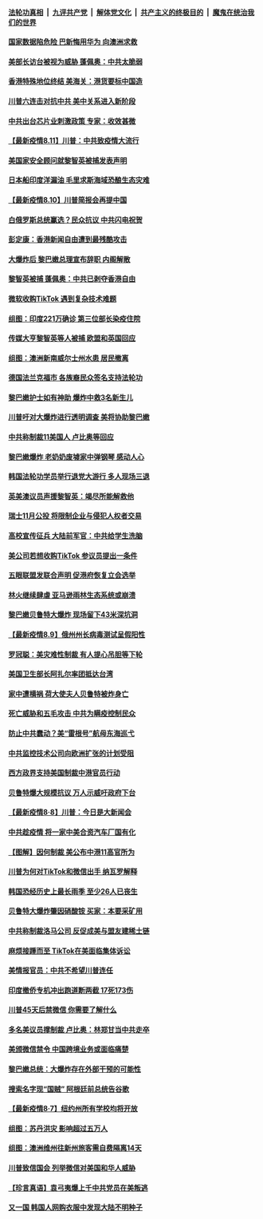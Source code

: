 

####  [法轮功真相](../../../../basic/blob/master/README.md?t=08112302) &nbsp;|&nbsp; [九评共产党](../../../../9ping.md/blob/master/README.md?t=08112302) &nbsp;|&nbsp; [解体党文化](../../../../jtdwh.md/blob/master/README.md?t=08112302)  &nbsp;|&nbsp; [共产主义的终极目的](../../../../gczydzjmd.md/blob/master/README.md?t=08112302) &nbsp;|&nbsp; [魔鬼在统治我们的世界](../../../../mgztzwmdsj.md/blob/master/README.md?t=08112302) 

#### [国家数据陷危险 巴新悔用华为 向澳洲求救](../pages/nsc418/n12322849.md?t=08112302) 

#### [美部长访台被视为威胁 蓬佩奥：中共太脆弱](../pages/nsc418/n12322500.md?t=08112302) 

#### [香港特殊地位终结 美海关：港货要标中国造](../pages/nsc418/n12322310.md?t=08112302) 

#### [川普六连击对抗中共 美中关系进入新阶段](../pages/nsc418/n12321154.md?t=08112302) 

#### [中共出台芯片业刺激政策 专家：收效甚微](../pages/nsc418/n12322453.md?t=08112302) 

#### [【最新疫情8.11】川普：中共致疫情大流行](../pages/nsc418/n12321201.md?t=08112302) 

#### [美国家安全顾问就黎智英被捕发表声明](../pages/nsc418/n12321492.md?t=08112302) 

#### [日本船印度洋漏油 毛里求斯海域恐酿生态灾难](../pages/nsc418/n12320986.md?t=08112302) 

#### [【最新疫情8.10】川普简报会再提中国](../pages/nsc418/n12315307.md?t=08112302) 

#### [白俄罗斯总统赢选？民众抗议 中共闪电祝贺](../pages/nsc418/n12320780.md?t=08112302) 

#### [彭定康：香港新闻自由遭到最残酷攻击](../pages/nsc418/n12320683.md?t=08112302) 

#### [大爆炸后 黎巴嫩总理宣布辞职 内阁解散](../pages/nsc418/n12320325.md?t=08112302) 

#### [黎智英被捕 蓬佩奥：中共已剥夺香港自由](../pages/nsc418/n12320533.md?t=08112302) 

#### [微软收购TikTok 遇到复杂技术难题](../pages/nsc418/n12320315.md?t=08112302) 

#### [组图：印度221万确诊 第三位部长染疫住院](../pages/nsc418/n12319276.md?t=08112302) 

#### [传媒大亨黎智英等人被捕 欧盟和英国回应](../pages/nsc418/n12320279.md?t=08112302) 

#### [组图：澳洲新南威尔士州水患 居民撤离](../pages/nsc418/n12319633.md?t=08112302) 

#### [德国法兰克福市 各族裔民众签名支持法轮功](../pages/nsc418/n12317644.md?t=08112302) 

#### [黎巴嫩护士如有神助 爆炸中救3名新生儿](../pages/nsc418/n12319949.md?t=08112302) 

#### [川普吁对大爆炸进行透明调查 美将协助黎巴嫩](../pages/nsc418/n12319816.md?t=08112302) 

#### [中共称制裁11美国人 卢比奥等回应](../pages/nsc418/n12319818.md?t=08112302) 

#### [黎巴嫩爆炸 老奶奶废墟家中弹钢琴 感动人心](../pages/nsc418/n12319097.md?t=08112302) 

#### [韩国法轮功学员举行退党大游行 多人现场三退](../pages/nsc418/n12319470.md?t=08112302) 

#### [英美澳议员声援黎智英：竭尽所能解救他](../pages/nsc418/n12319599.md?t=08112302) 

#### [瑞士11月公投 将限制企业与侵犯人权者交易](../pages/nsc418/n12319238.md?t=08112302) 

#### [高校宣传征兵 大陆前军官：中共给学生洗脑](../pages/nsc418/n12318366.md?t=08112302) 

#### [美公司若想收购TikTok 参议员提出一条件](../pages/nsc418/n12318154.md?t=08112302) 

#### [五眼联盟发联合声明 促港府恢复立会选举](../pages/nsc418/n12317956.md?t=08112302) 

#### [林火继续肆虐 亚马逊雨林生态系统或崩溃](../pages/nsc418/n12317066.md?t=08112302) 

#### [黎巴嫩贝鲁特大爆炸 现场留下43米深坑洞](../pages/nsc418/n12317588.md?t=08112302) 

#### [【最新疫情8.9】俄州州长病毒测试呈假阳性](../pages/nsc418/n12315262.md?t=08112302) 

#### [罗冠聪：美灾难性制裁 有人提心吊胆等下轮](../pages/nsc418/n12317393.md?t=08112302) 

#### [美国卫生部长阿扎尔率团抵达台湾](../pages/nsc418/n12317368.md?t=08112302) 

#### [家中遭横祸 荷大使夫人贝鲁特被炸身亡](../pages/nsc418/n12317278.md?t=08112302) 

#### [死亡威胁和五毛攻击 中共为瞒疫控制民众](../pages/nsc418/n12315197.md?t=08112302) 

#### [防止中共蠢动？美“雷根号”航母东海巡弋](../pages/nsc418/n12317159.md?t=08112302) 

#### [中共监控技术公司向欧洲扩张的计划受阻](../pages/nsc418/n12316825.md?t=08112302) 

#### [西方政界支持美国制裁中港官员行动](../pages/nsc418/n12316567.md?t=08112302) 

#### [贝鲁特爆大规模抗议 万人示威吁政府下台](../pages/nsc418/n12316499.md?t=08112302) 

#### [【最新疫情8·8】川普：今日是大新闻会](../pages/nsc418/n12315351.md?t=08112302) 

#### [中共趁疫情 将一家中美合资汽车厂国有化](../pages/nsc418/n12316242.md?t=08112302) 

#### [【图解】因何制裁 美公布中港11高官所为](../pages/nsc418/n12316177.md?t=08112302) 

#### [川普为何对TikTok和微信出手 纳瓦罗解释](../pages/nsc418/n12316239.md?t=08112302) 

#### [韩国恐经历史上最长雨季 至少26人已丧生](../pages/nsc418/n12316095.md?t=08112302) 

#### [贝鲁特大爆炸肇因硝酸铵 买家：本要采矿用](../pages/nsc418/n12315978.md?t=08112302) 

#### [中共称制裁洛马公司 反促成美与盟友建稀土链](../pages/nsc418/n12315797.md?t=08112302) 

#### [麻烦接踵而至 TikTok在美面临集体诉讼](../pages/nsc418/n12315587.md?t=08112302) 

#### [美情报官员：中共不希望川普连任](../pages/nsc418/n12315541.md?t=08112302) 

#### [印度撤侨专机冲出跑道断两截 17死173伤](../pages/nsc418/n12315357.md?t=08112302) 

#### [川普45天后禁微信 你需要了解什么](../pages/nsc418/n12315119.md?t=08112302) 

#### [多名美议员撑制裁 卢比奥：林郑甘当中共走卒](../pages/nsc418/n12315237.md?t=08112302) 

#### [美颁微信禁令 中国跨境业务或面临痛楚](../pages/nsc418/n12314693.md?t=08112302) 

#### [黎巴嫩总统：大爆炸存在外部干预的可能性](../pages/nsc418/n12314516.md?t=08112302) 

#### [搜索名字现“国贼” 阿根廷前总统告谷歌](../pages/nsc418/n12314484.md?t=08112302) 

#### [【最新疫情8·7】纽约州所有学校均将开放](../pages/nsc418/n12312805.md?t=08112302) 

#### [组图：苏丹洪灾 影响超过五万人](../pages/nsc418/n12314149.md?t=08112302) 

#### [组图：澳洲维州往新州旅客需自费隔离14天](../pages/nsc418/n12313831.md?t=08112302) 

#### [川普致信国会 列举微信对美国和华人威胁](../pages/nsc418/n12314100.md?t=08112302) 

#### [【珍言真语】袁弓夷爆上千中共党员在美叛逃](../pages/nsc418/n12313745.md?t=08112302) 

#### [又一国 韩国人网购衣服中发现大陆不明种子](../pages/nsc418/n12313901.md?t=08112302) 

